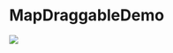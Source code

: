 MapDraggableDemo
================

[![](http://farm3.static.flickr.com/2270/5727388451_558527ec15.jpg)](http://farm3.static.flickr.com/2270/5727388451_558527ec15.jpg)